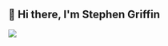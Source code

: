 ## 👋 Hi there, I'm Stephen Griffin

![](https://komarev.com/ghpvc/?username=Stephen-Griffin&color=red)
